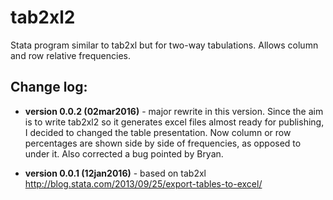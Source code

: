 # tab2xl2
Stata program similar to tab2xl but for two-way tabulations. Allows column and row relative frequencies.

## Change log:
* **version 0.0.2 (02mar2016)** - major rewrite in this version. Since the aim is to write tab2xl2 so it generates excel files almost ready for publishing, I decided to changed the table presentation. Now column or row percentages are shown side by side of frequencies, as opposed to under it. Also corrected a bug pointed by Bryan.



* **version 0.0.1 (12jan2016)** - based on tab2xl http://blog.stata.com/2013/09/25/export-tables-to-excel/